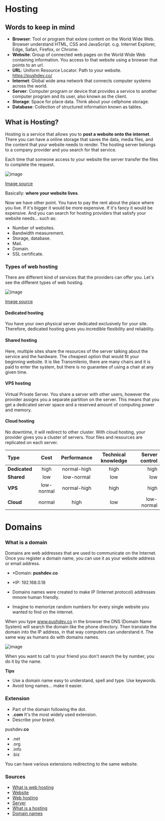 # Hosting

## Words to keep in mind

* **Browser**: Tool or program that exlore content on the World Wide Web. Browser understand HTML, CSS and JavaScript. o.g. Internet Explorer, Edge, Safari, Firefox, or Chrome.
* **Website**: Group of connected web pages on the World Wide Web containing information. You access to that website using a browser that points to an url.
* **URL**: Uniform Resource Locator. Path to your website. https://pushdev.co/
* **Internet**: Global wide area network that connects computer systems across the world.
* **Server**: Computer program or device that provides a service to another computer program and its user, also known as the client.
* **Storage**: Space for place data. Think about your cellphone storage.
* **Database**: Collection of structured information known as tables.

## What is Hosting?

Hosting is a service that allows you to **post a website onto the internet**. There you can have a online storage that saves the data, media files, and the content that your website needs to render. The hosting server belongs to a company provider and you search for that service.

Each time that someone access to your website the server transfer the files to complete the request.

![image](https://user-images.githubusercontent.com/36536646/82369288-6257d680-99dc-11ea-850d-d6db0d3832e9.png)

[Image source](https://www.hostinger.es/tutoriales/que-es-un-hosting)

Basically: **where your website lives**.

Now we have other point. You have to pay the rent about the place where you live. If it's bigger it would be more expensive. If it's fancy it would be expensive. And you can search for hosting providers that satisfy your website needs... such as:
 
* Number of websites.
* Bandwidth measurement.
* Storage, database.
* Mail.
* Domain.
* SSL certificate.

### Types of web hosting

There are different kind of services that the providers can offer you. Let's see the different types of web hosting.

![image](https://user-images.githubusercontent.com/36536646/82379090-ed8c9880-99eb-11ea-9a45-74e949e7e077.png)

[Image source](https://hostingfacts.com/different-types-of-web-hosting/)

#### Dedicated hosting

You have your own physical server dedicated exclusively for your site. Therefore, dedicated hosting gives you incredible flexibility and reliability. 

#### Shared hosting

Here, multiple sites share the resources of the server talking about the service and the hardware. The cheapest option that would fit your beginning website. It is like Transmilenio, there are many chairs and it is paid to enter the system, but there is no guarantee of using a chair at any given time.

#### VPS hosting
 
 Virtual Private Server. You share a server with other users, however the provider assigns you a separate partition on the server. This means that you get a dedicated server space and a reserved amount of computing power and memory.

#### Cloud hosting

No downtime, it will redirect to other cluster. With cloud hosting, your provider gives you a cluster of servers. Your files and resources are replicated on each server.

| Type             |      Cost      |  Performance  | Technical knowledge | Server control |
| :---             |     :---:      |     :---:     |         :---:       |           ---: |
| **Dedicated**    |      high      |  normal-high  |         high        |       high     |
| **Shared**       |      low       |   low-normal  |         low         |       low      |
| **VPS**          |   low-normal   |   normal-high |         high        |       high     |
| **Cloud**        |      normal    |   high        |         low         |   low-normal   |

# Domains

### What is a domain

Domains are web addresses that are used to communicate on the Internet. Once you register a domain name, you can use it as your website address or email address.

* *Domain: **pushdev.co**
* *IP: 192.168.0.18

* Domains names were created to make IP (Internet protocol) addresses mmore human friendly.
* Imagine to memorize random numbers for every single website you wanted to find on the internet.

When you type www.pushdev.co in the browser the DNS (Domain Name System) will search the domain like the phone directory. Then translate the domain into the IP address, in that way computers can understand it. The same way as humans do with domains names.

![image](https://user-images.githubusercontent.com/36536646/82381451-d8196d80-99ef-11ea-8a6e-b005b31c8892.png)

When you want to call to your friend you don't search the by number, you do it by the name.

**Tips**

* Use a domain name easy to understand, spell and type. Use keywords.
* Avoid long names... make it easier.

### Extension

* Part of the domain following the dot.
* **.com** It's the most widely used extension.
* Describe your brand.

pushdev.**co**

* .net
* .org
* .info
* .biz

You can have various extensions redirecting to the same website.

### Sources

* [What is web hosting](https://medium.com/@singularbean/what-is-web-hosting-9f30c43bf123)
* [Website](https://www.computerhope.com/jargon/w/website.htm)
* [Web hosting](https://www.website.com/beginnerguide/webhosting/6/2/types-of-web-hosting-services.ws)
* [Server](https://whatis.techtarget.com/definition/server)
* [What is a hosting](https://www.hostinger.es/tutoriales/que-es-un-hosting)
* [Domain names](https://www.youtube.com/watch?v=zXKKUJm9rZo)

